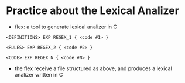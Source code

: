 # Practice about the Lexical Analizer  
  - flex: a tool to generate lexical analizer in C  

```
<DEFINITIONS> EXP REGEX_1 { <code #1> }

<RULES> EXP REGEX_2 { <code #2> }

<CODE> EXP REGEX_N { <code #N> }
```
  - the flex receive a file structured as above, and produces a lexical analizer written in C  


